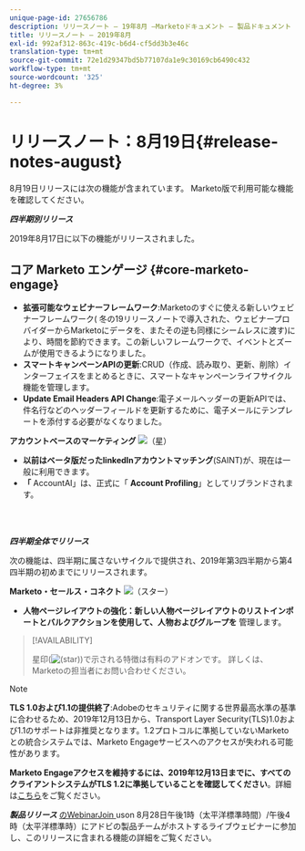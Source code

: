 ```yaml
---
unique-page-id: 27656786
description: リリースノート — 19年8月 —Marketoドキュメント — 製品ドキュメント
title: リリースノート — 2019年8月
exl-id: 992af312-863c-419c-b6d4-cf5dd3b3e46c
translation-type: tm+mt
source-git-commit: 72e1d29347bd5b77107da1e9c30169cb6490c432
workflow-type: tm+mt
source-wordcount: '325'
ht-degree: 3%

---
```


# リリースノート：8月19日{#release-notes-august}

8月19日リリースには次の機能が含まれています。 Marketo版で利用可能な機能を確認してください。

**_四半期別リリース_**

2019年8月17日に以下の機能がリリースされました。

## コア Marketo エンゲージ {#core-marketo-engage}

* **拡張可能なウェビナーフレームワーク**:Marketoのすぐに使える新しいウェビナーフレームワーク( [](/help/marketo/release-notes/2019/release-notes-winter-19.md) 冬の19リリースノートで導入された、ウェビナープロバイダーからMarketoにデータを、またその逆も同様にシームレスに渡す)により、時間を節約できます。この新しいフレームワークで、イベントとズームが使用できるようになりました。
* **スマートキャンペーンAPIの更新**:CRUD（作成、読み取り、更新、削除）インターフェイスをまとめるときに、スマートなキャンペーンライフサイクル機能を管理します。
* **Update Email Headers API Change**:電子メールヘッダーの更新APIでは、件名行などのヘッダーフィールドを更新するために、電子メールにテンプレートを添付する必要がなくなりました。

**アカウントベースのマーケティング** ![（星）](assets/star-yellow.svg)

* **以前はベータ版だったlinkedInアカウントマッチング**(SAINT)が、現在は一般に利用できます。
* **「** AccountAI」は、正式に「 **Account Profiling**」としてリブランドされます。

<br> 

**_四半期全体でリリース_**

次の機能は、四半期に属さないサイクルで提供され、2019年第3四半期から第4四半期の初めまでにリリースされます。

**Marketo・セールス・コネクト** ![（スター）](assets/star-yellow.svg)

* **人物ページレイアウトの強化：新しい人物ページレイアウトのリストインポートとバルクアクションを使用して、人物およびグループを** 管理します。

>[!AVAILABILITY]
>
>星印(![(star)](assets/star-yellow.svg))で示される特徴は有料のアドオンです。 詳しくは、Marketoの担当者にお問い合わせください。

>[!NOTE]
>
>**TLS 1.0および1.1の提供終了**:Adobeのセキュリティに関する世界最高水準の基準に合わせるため、2019年12月13日から、Transport Layer Security(TLS)1.0および1.1のサポートは非推奨となります。1.2プロトコルに準拠していないMarketoとの統合システムでは、Marketo Engageサービスへのアクセスが失われる可能性があります。
>
>**Marketo Engageアクセスを維持するには、2019年12月13日までに、すべてのクライアントシステムがTLS 1.2に準拠していることを確認してください**。詳細は[こちら](https://nation.marketo.com/docs/DOC-7059-tls-10-11-deprecation-faq)をご覧ください。

**_製品リリース_** [のWebinarJoin ](https://engage.marketo.com/August_19_Release_Webinar.html) uson 8月28日午後1時（太平洋標準時間）/午後4時（太平洋標準時）にアドビの製品チームがホストするライブウェビナーに参加し、このリリースに含まれる機能の詳細をご覧ください。
